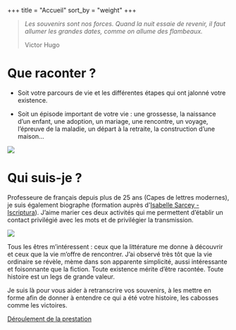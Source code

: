 +++
title = "Accueil"
sort_by = "weight"
+++


<div class="content block_1">

> *Les souvenirs sont nos forces. Quand la nuit essaie de revenir, il faut allumer les grandes dates, comme on allume des flambeaux.*
>
> <div class="quote_author">Victor Hugo</div>

<div class="flex">

<div class="main-box">

# Que raconter ?

* Soit votre parcours de vie et les différentes étapes qui ont jalonné votre existence.

* Soit un épisode important de votre vie  : une grossesse, la naissance d’un enfant, une adoption, un mariage, une rencontre, un voyage, l’épreuve de la maladie, un départ à la retraite, la construction d’une maison...

<img class="in_text_photo" src="/img/pexels-rodolfo-clix.jpg">

</div>

<div class="main-box margin-left">

# Qui suis-je ?

Professeure de français depuis plus de 25 ans (Capes de lettres modernes), je suis également biographe (formation auprès d'[Isabelle Sarcey - Iscriptura](https://www.iscriptura.fr/)).
J’aime marier ces deux activités qui me permettent d’établir un contact privilégié avec les mots et de privilégier la transmission.

<img class="in_text" src="/img/sun.svg">

Tous les êtres m’intéressent : ceux que la littérature me donne à découvrir et ceux que la vie m’offre de rencontrer.
J’ai observé très tôt que la vie ordinaire se révèle, mème dans son apparente simplicité, aussi intéressante et foisonnante que la fiction.
Toute existence mérite d’être racontée. Toute histoire est un legs de grande valeur.

Je suis là pour vous aider à retranscrire vos souvenirs, à les mettre en forme afin de donner à entendre ce qui a été votre histoire, les cabosses comme les victoires.

</div>
</div>
</div>

<p class="bold-text text-center">
    <a class="contact-button" href="prestation">Déroulement de la prestation</a>
</p>